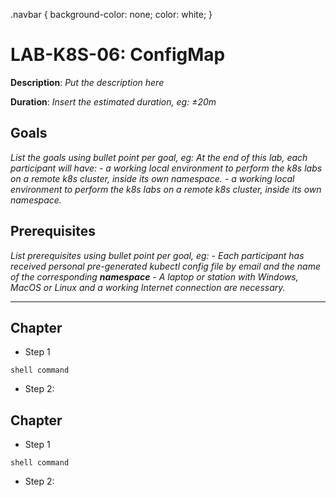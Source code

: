 
.navbar {
   background-color: none;
   color: white;
}

# LAB-K8S-06: ConfigMap

**Description**: *Put the description here*

**Duration**: *Insert the estimated duration, eg: ±20m*

## Goals
*List the goals using bullet point per goal, eg:
At the end of this lab, each participant will have:*
*- a working local environment to perform the k8s labs on a remote k8s cluster, inside its own namespace.*
*- a working local environment to perform the k8s labs on a remote k8s cluster, inside its own namespace.*

## Prerequisites
*List prerequisites using bullet point per goal, eg:*
*- Each participant has received personal pre-generated kubectl config file by email and the name of the corresponding **namespace***
*- A laptop or station with Windows, MacOS or Linux and a working Internet connection are necessary.*

----

## Chapter
 
- Step 1

``` shell 
shell command
``` 

- Step 2:

## Chapter
 
- Step 1

``` shell 
shell command
``` 

- Step 2:
